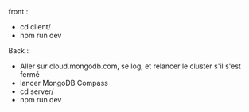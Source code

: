 front :
- cd client/
- npm run dev

Back :
- Aller sur cloud.mongodb.com, se log, et relancer le cluster s'il s'est fermé
- lancer MongoDB Compass
- cd server/
- npm run dev 
